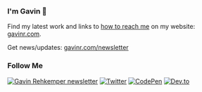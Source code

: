 ### I'm Gavin 👋

Find my latest work and links to [how to reach me](https://www.gavinr.com/contact/) on my website: [gavinr.com](https://gavinr.com).

Get news/updates: [gavinr.com/newsletter](https://gavinr.com/newsletter)

### Follow Me


[![Gavin Rehkemper newsletter](https://img.shields.io/badge/newsletter-gavinr.com-orange?style=flat-square)](https://gavinr.com/newsletter)
[![Twitter](https://img.shields.io/twitter/follow/gavinrehkemper?style=social)](https://twitter.com/gavinrehkemper)
[![CodePen](https://img.shields.io/badge/codepen-%40gavinr-yellow?style=flat-square)](https://codepen.io/gavinr)
[![Dev.to](https://img.shields.io/badge/-Dev.to-blue?style=flat-square&logo=Devdotto&logoColor=white&link=https://dev.to/gavinr)](https://dev.to/gavinr)
